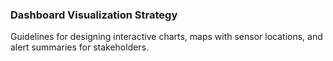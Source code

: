 ### Dashboard Visualization Strategy
Guidelines for designing interactive charts, maps with sensor locations, and alert summaries for stakeholders.
